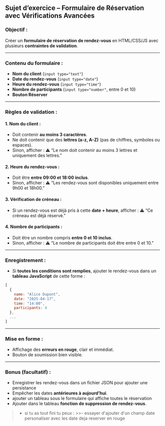 ##  Sujet d’exercice – Formulaire de Réservation avec Vérifications Avancées

### **Objectif :**
Créer un **formulaire de réservation de rendez-vous** en HTML/CSS/JS avec plusieurs **contraintes de validation**.

---

### **Contenu du formulaire :**

- **Nom du client** (`input type="text"`)
- **Date du rendez-vous** (`input type="date"`)
- **Heure du rendez-vous** (`input type="time"`)
- **Nombre de participants** (`input type="number"`, entre 0 et 10)
- **Bouton Réserver**

---

### Règles de validation :

#### 1. **Nom du client** :
- Doit contenir **au moins 3 caractères**.
- Ne doit contenir que des **lettres (a-z, A-Z)** (pas de chiffres, symboles ou espaces).
- Sinon, afficher : ⚠️ “Le nom doit contenir au moins 3 lettres et uniquement des lettres.”

#### 2. **Heure du rendez-vous** :
- Doit être **entre 09:00 et 18:00 inclus**.
- Sinon, afficher : ⚠️ “Les rendez-vous sont disponibles uniquement entre 9h00 et 18h00.”

#### 3. **Vérification de créneau** :
- Si un rendez-vous est déjà pris à cette **date + heure**, afficher : ⚠️ “Ce créneau est déjà réservé.”

#### 4. **Nombre de participants** :
- Doit être un nombre compris **entre 0 et 10 inclus**.
- Sinon, afficher : ⚠️ “Le nombre de participants doit être entre 0 et 10.”

---

### Enregistrement :
- Si **toutes les conditions sont remplies**, ajouter le rendez-vous dans un **tableau JavaScript** de cette forme :

```js
[
  {
    name: "Alice Dupont",
    date: "2025-04-17",
    time: "14:00",
    participants: 4
  },
  ...
]
```
---

### Mise en forme :
- Affichage des **erreurs en rouge**, clair et immédiat.
- Bouton de soumission bien visible.

---

### Bonus (facultatif) :
- Enregistrer les rendez-vous dans un fichier JSON pour ajouter une persistance
- Empêcher les dates **antérieures à aujourd’hui**.
- ajouter un tableau sous le formulaire qui affiche toutes le réservation
- Ajouter dans le tableau **fonction de suppression de rendez-vous**.

>- si tu as tout fini tu peux :
    >>- essayer d'ajouter d'un champ date personaliser avec les date deja reserver en rouge 

